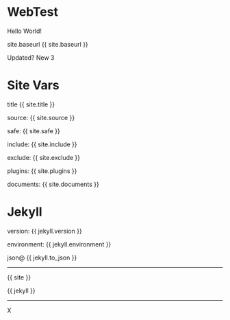 # WebTest
Hello World!

site.baseurl
{{ site.baseurl }}

Updated?
New 3



# Site Vars

title {{ site.title }}

source: {{ site.source }}

safe: {{ site.safe }}

include: {{ site.include }}

exclude: {{ site.exclude }}

plugins: {{ site.plugins }}

documents: {{ site.documents }}

# Jekyll

version: {{ jekyll.version }}

environment: {{ jekyll.environment }}

json@ {{ jekyll.to_json }}

---

{{ site }}

{{ jekyll }}

---



X
